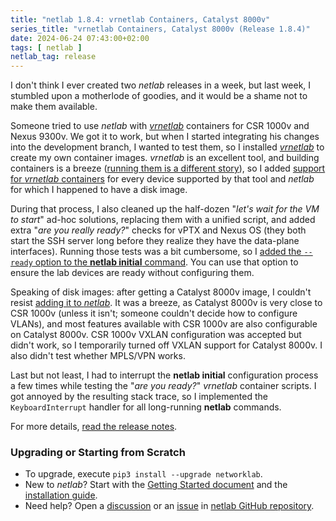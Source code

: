 ```yaml
---
title: "netlab 1.8.4: vrnetlab Containers, Catalyst 8000v"
series_title: "vrnetlab Containers, Catalyst 8000v (Release 1.8.4)"
date: 2024-06-24 07:43:00+02:00
tags: [ netlab ]
netlab_tag: release
---
```

I don't think I ever created two _netlab_ releases in a week, but last week, I stumbled upon a motherlode of goodies, and it would be a shame not to make them available.

Someone tried to use *netlab* with *[vrnetlab](https://containerlab.dev/manual/vrnetlab/)* containers for CSR 1000v and Nexus 9300v. We got it to work, but when I started integrating his changes into the development branch, I wanted to test them, so I installed *[vrnetlab](https://github.com/hellt/vrnetlab)* to create my own container images. *vrnetlab* is an excellent tool, and building containers is a breeze ([running them is a different story](https://netlab.tools/labs/clab/#using-vrnetlab-containers)), so I added [support for *vrnetlab* containers](https://netlab.tools/labs/clab/#container-images) for every device supported by that tool and *netlab* for which I happened to have a disk image.
<!--more-->
During that process, I also cleaned up the half-dozen "_let's wait for the VM to start_" ad-hoc solutions, replacing them with a unified script, and added extra "_are you really ready?_" checks for vPTX and Nexus OS (they both start the SSH server long before they realize they have the data-plane interfaces). Running those tests was a bit cumbersome, so I [added the `--ready` option to the **netlab initial** command](https://netlab.tools/netlab/initial/#wait-for-devices-to-become-ready). You can use that option to ensure the lab devices are ready without configuring them.

Speaking of disk images: after getting a Catalyst 8000v image, I couldn't resist [adding it to _netlab_](https://netlab.tools/platforms/). It was a breeze, as Catalyst 8000v is very close to CSR 1000v (unless it isn't; someone couldn't decide how to configure VLANs), and most features available with CSR 1000v are also configurable on Catalyst 8000v. CSR 1000v VXLAN configuration was accepted but didn't work, so I temporarily turned off VXLAN support for Catalyst 8000v. I also didn't test whether MPLS/VPN works.

Last but not least, I had to interrupt the **netlab initial** configuration process a few times while testing the "_are you ready?_" *vrnetlab* container scripts. I got annoyed by the resulting stack trace, so I implemented the `KeyboardInterrupt` handler for all long-running **netlab** commands.

For more details, [read the release notes](https://netlab.tools/release/1.8/#release-1-8-4).
<!--more-->
### Upgrading or Starting from Scratch

* To upgrade, execute `pip3 install --upgrade networklab`.
* New to *netlab*? Start with the [Getting Started document](https://netlab.tools/tutorials/) and the [installation guide](https://netlab.tools/install/).
* Need help? Open a [discussion](https://github.com/ipspace/netlab/discussions) or an [issue](https://github.com/ipspace/netlab/issues) in [netlab GitHub repository](https://github.com/ipspace/netlab).
